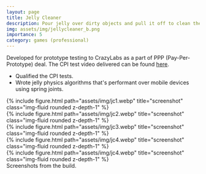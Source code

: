 ```yaml
---
layout: page
title: Jelly Cleaner
description: Pour jelly over dirty objects and pull it off to clean them!
img: assets/img/jellycleaner_b.png
importance: 5
category: games (professional)
---
```

Developed for prototype testing to CrazyLabs as a part of PPP (Pay-Per-Prototype) deal. The CPI test video delivered can be found [here](https://youtu.be/FnhNXtHPPoE).
* Qualified the CPI tests.
* Wrote jelly physics algorithms that's performant over mobile devices using spring joints.

<div class="row">
    <div class="col-sm mt-3 mt-md-0">
        {% include figure.html path="assets/img/jc1.webp" title="screenshot" class="img-fluid rounded z-depth-1" %}
    </div>
    <div class="col-sm mt-3 mt-md-0">
        {% include figure.html path="assets/img/jc2.webp" title="screenshot" class="img-fluid rounded z-depth-1" %}
    </div>
    <div class="col-sm mt-3 mt-md-0">
        {% include figure.html path="assets/img/jc3.webp" title="screenshot" class="img-fluid rounded z-depth-1" %}
    </div>
    <div class="col-sm mt-3 mt-md-0">
        {% include figure.html path="assets/img/jc4.webp" title="screenshot" class="img-fluid rounded z-depth-1" %}
    </div>
    <div class="col-sm mt-3 mt-md-0">
        {% include figure.html path="assets/img/jc4.webp" title="screenshot" class="img-fluid rounded z-depth-1" %}
    </div>
</div>
<div class="caption">
    Screenshots from the build.
</div>